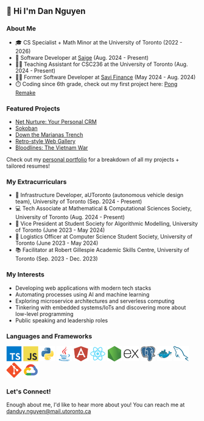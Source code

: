 ## 👋 Hi I'm Dan Nguyen

### About Me
- 🎓 CS Specialist + Math Minor at the University of Toronto (2022 - 2026)
- 💼 Software Developer at [Saige](https://saige.com) (Aug. 2024 - Present)
- 👨‍🏫 Teaching Assistant for CSC236 at the University of Toronto (Aug. 2024 - Present)
- 🧑‍💻 Former Software Developer at [Savi Finance](https://savifinance.com) (May 2024 - Aug. 2024)
- ⏱️ Coding since 6th grade, check out my first project here: [Pong Remake](https://github.com/nuhgooyin/Pong-Game)

### Featured Projects
- [Net Nurture: Your Personal CRM](https://github.com/nuhgooyin/net-nurture)
- [Sokoban](https://github.com/nuhgooyin/sokoban)
- [Down the Marianas Trench](https://github.com/nuhgooyin/Down-The-Marianas-Trench)
- [Retro-style Web Gallery](https://github.com/nuhgooyin/Retro-Style-Gallery)
- [Bloodlines: The Vietnam War](https://github.com/nuhgooyin/Bloodlines-The-Vietnam-War)

Check out my [personal portfolio](https://nuhgooy.in/) for a breakdown of all my projects + tailored resumes!

### My Extracurriculars
- 🚗 Infrastructure Developer, aUToronto (autonomous vehicle design team), University of Toronto (Sep. 2024 - Present)
- 💻 Tech Associate at Mathematical & Computational Sciences Society, University of Toronto (Aug. 2024 - Present)
- 🎤 Vice President at Student Society for Algorithmic Modelling, University of Toronto (June 2023 - May 2024)
- 🎉 Logistics Officer at Computer Science Student Society, University of Toronto (June 2023 - May 2024)
- 📚 Facilitator at Robert Gillespie Academic Skills Centre, University of Toronto (Sep. 2023 - Dec. 2023)

### My Interests
- Developing web applications with modern tech stacks
- Automating processes using AI and machine learning
- Exploring microservice architectures and serverless computing
- Tinkering with embedded systems/IoTs and discovering more about low-level programming
- Public speaking and leadership roles

### Languages and Frameworks
<code><img height="40" src="https://raw.githubusercontent.com/devicons/devicon/master/icons/typescript/typescript-original.svg"></code>
<code><img height="40" src="https://raw.githubusercontent.com/devicons/devicon/master/icons/javascript/javascript-original.svg"></code>
<code><img height="40" src="https://raw.githubusercontent.com/devicons/devicon/master/icons/python/python-original.svg"></code>
<code><img height="40" src="https://raw.githubusercontent.com/devicons/devicon/master/icons/java/java-original.svg"></code>
<code><img height="40" src="https://raw.githubusercontent.com/devicons/devicon/master/icons/angularjs/angularjs-plain.svg"></code>
<code><img height="40" src="https://raw.githubusercontent.com/devicons/devicon/master/icons/react/react-original.svg"></code>
<code><img height="40" src="https://raw.githubusercontent.com/devicons/devicon/master/icons/nodejs/nodejs-original.svg"></code>
<code><img height="40" src="https://raw.githubusercontent.com/devicons/devicon/master/icons/express/express-original.svg"></code>
<code><img height="40" src="https://raw.githubusercontent.com/devicons/devicon/master/icons/postgresql/postgresql-original.svg"></code>
<code><img height="40" src="https://raw.githubusercontent.com/devicons/devicon/master/icons/docker/docker-original.svg"></code>
<code><img height="40" src="https://raw.githubusercontent.com/devicons/devicon/master/icons/mysql/mysql-original.svg"></code>
<code><img height="40" src="https://raw.githubusercontent.com/devicons/devicon/master/icons/git/git-original.svg"></code>
<code><img height="40" src="https://raw.githubusercontent.com/devicons/devicon/master/icons/googlecloud/googlecloud-original.svg"></code>

### Let's Connect!
Enough about me, I'd like to hear more about you! You can reach me at [danduy.nguyen@mail.utoronto.ca](danduy.nguyen@mail.utoronto.ca)
